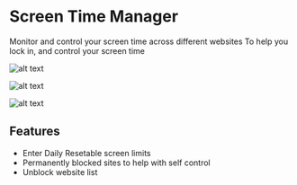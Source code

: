 # Screen Time Manager

Monitor and control your screen time across different websites
To help you lock in, and control your screen time

![alt text](https://cloud-76smcha44-hack-club-bot.vercel.app/0image.png)

![alt text](https://cloud-76smcha44-hack-club-bot.vercel.app/1image.png)

![alt text](https://cloud-htbrwos1u-hack-club-bot.vercel.app/0image.png)

## Features

- Enter Daily Resetable screen limits
- Permanently blocked sites to help with self control
- Unblock website list
